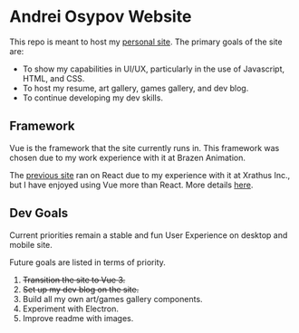 # Andrei Osypov Website

This repo is meant to host my [personal site](https://andreiosypov.github.io/). The primary goals of the site are:

- To show my capabilities in UI/UX, particularly in the use of Javascript, HTML, and CSS.
- To host my resume, art gallery, games gallery, and dev blog.
- To continue developing my dev skills.

## Framework

Vue is the framework that the site currently runs in. This framework was chosen due to my work experience with it at Brazen Animation.

The [previous site](https://github.com/andreiosypov/andreiosypov.github.io-React) ran on React due to my experience with it at Xrathus Inc., but I have enjoyed using Vue more than React. More details [here](https://andreiosypov.github.io/devblog/react-vs-vue).

## Dev Goals

Current priorities remain a stable and fun User Experience on desktop and mobile site.

Future goals are listed in terms of priority.

1. ~~Transition the site to Vue 3.~~
2. ~~Set up my dev blog on the site.~~
3. Build all my own art/games gallery components.
4. Experiment with Electron.
5. Improve readme with images.

